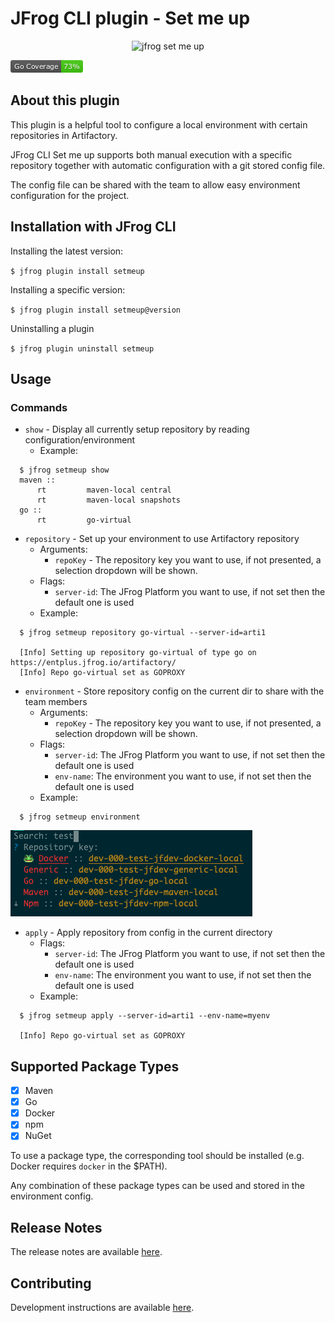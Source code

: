 # JFrog CLI plugin - Set me up
<p align="center">
  <img alt="jfrog set me up" src="https://github.com/RemiBouOrg/jfrog-cli-setmeup/blob/master/assets/images/jfrogclisetmeup.png">
</p>

![coverage badge](./assets/images/coverage.png)

## About this plugin
This plugin is a helpful tool to configure a local environment with certain repositories in Artifactory.

JFrog CLI Set me up supports both manual execution with a specific repository together with automatic 
configuration with a git stored config file. 

The config file can be shared with the team to allow easy environment configuration for the project. 

## Installation with JFrog CLI
Installing the latest version:

`$ jfrog plugin install setmeup`

Installing a specific version:

`$ jfrog plugin install setmeup@version`

Uninstalling a plugin

`$ jfrog plugin uninstall setmeup`

## Usage
### Commands
* `show` - Display all currently setup repository by reading configuration/environment
    - Example:
```
  $ jfrog setmeup show
  maven ::
	  rt         maven-local central
	  rt         maven-local snapshots
  go ::
	  rt         go-virtual
```

* `repository` - Set up your environment to use Artifactory repository
    - Arguments:
        - `repoKey` - The repository key you want to use, if not presented, a selection dropdown will be shown.
    - Flags:
        - `server-id`: The JFrog Platform you want to use, if not set then the default one is used
    - Example:
```
  $ jfrog setmeup repository go-virtual --server-id=arti1
  
  [Info] Setting up repository go-virtual of type go on https://entplus.jfrog.io/artifactory/
  [Info] Repo go-virtual set as GOPROXY
```

* `environment` - Store repository config on the current dir to share with the team members
    - Arguments:
        - `repoKey` - The repository key you want to use, if not presented, a selection dropdown will be shown. 
    - Flags:
        - `server-id`: The JFrog Platform you want to use, if not set then the default one is used
        - `env-name`: The environment you want to use, if not set then the default one is used
    - Example:
```
  $ jfrog setmeup environment
```
![repository selection](./assets/images/repo-search.png)

* `apply` - Apply repository from config in the current directory
    - Flags:
        - `server-id`: The JFrog Platform you want to use, if not set then the default one is used
        - `env-name`: The environment you want to use, if not set then the default one is used
    - Example:
```
  $ jfrog setmeup apply --server-id=arti1 --env-name=myenv
  
  [Info] Repo go-virtual set as GOPROXY
```

## Supported Package Types
-  [x] Maven
-  [x] Go
-  [x] Docker
-  [x] npm
-  [x] NuGet

To use a package type, the corresponding tool should be installed (e.g. Docker requires `docker` in the $PATH). 

Any combination of these package types can be used and stored in the environment config. 

## Release Notes
The release notes are available [here](RELEASE.md).

## Contributing
Development instructions are available [here](CONTRIBUTING.md).
